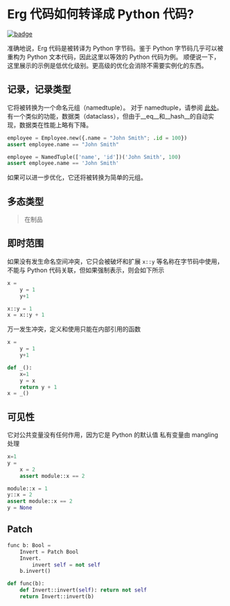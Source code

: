 # Erg 代码如何转译成 Python 代码?

[![badge](https://img.shields.io/endpoint.svg?url=https%3A%2F%2Fgezf7g7pd5.execute-api.ap-northeast-1.amazonaws.com%2Fdefault%2Fsource_up_to_date%3Fowner%3Derg-lang%26repos%3Derg%26ref%3Dmain%26path%3Ddoc/EN/compiler/transpile.md%26commit_hash%3D96b113c47ec6ca7ad91a6b486d55758de00d557d)](https://gezf7g7pd5.execute-api.ap-northeast-1.amazonaws.com/default/source_up_to_date?owner=erg-lang&repos=erg&ref=main&path=doc/EN/compiler/transpile.md&commit_hash=96b113c47ec6ca7ad91a6b486d55758de00d557d)

准确地说，Erg 代码是被转译为 Python 字节码。鉴于 Python 字节码几乎可以被重构为 Python 文本代码，因此这里以等效的 Python 代码为例。
顺便说一下，这里展示的示例是低优化级别。更高级的优化会消除不需要实例化的东西。

## 记录，记录类型

它将被转换为一个命名元组（namedtuple）。
对于 namedtuple，请参阅 [此处](https://docs.python.org/zh-cn/3/library/collections.html#collections.namedtuple)。
有一个类似的功能，数据类（dataclass），但由于__eq__和__hash__的自动实现，数据类在性能上略有下降。

```python
employee = Employee.new({.name = "John Smith"; .id = 100})
assert employee.name == "John Smith"
```


```python
employee = NamedTuple(['name', 'id'])('John Smith', 100)
assert employee.name == 'John Smith'
```

如果可以进一步优化，它还将被转换为简单的元组。

## 多态类型

> 在制品

## 即时范围

如果没有发生命名空间冲突，它只会被破坏和扩展
`x::y` 等名称在字节码中使用，不能与 Python 代码关联，但如果强制表示，则会如下所示

```python
x =
    y = 1
    y+1
```

```python
x::y = 1
x = x::y + 1
```

万一发生冲突，定义和使用只能在内部引用的函数

```python
x =
    y = 1
    y+1
```

```python
def _():
    x=1
    y = x
    return y + 1
x = _()
```

## 可见性

它对公共变量没有任何作用，因为它是 Python 的默认值
私有变量由 mangling 处理

```python
x=1
y =
    x = 2
    assert module::x == 2
```

```python
module::x = 1
y::x = 2
assert module::x == 2
y = None
```

## Patch

```python
func b: Bool =
    Invert = Patch Bool
    Invert.
        invert self = not self
    b.invert()
```

```python
def func(b):
    def Invert::invert(self): return not self
    return Invert::invert(b)
```
